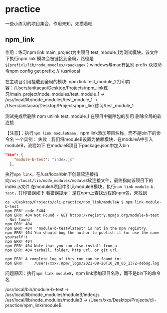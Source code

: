 # practice
一些小练习的项目集合，作用未知，先攒着吧
## npm_link
作用：练习npm link
main_project为主项目
test_module_1为测试模块，该文件下执行npm link
模块会被链接到全局，路径是`${prefix}/lib/node_moudles/<package>`；windows与mac有区别
prefix 获取命令npm config get prefix;  // /usr/local

在主项目引用挂载到全局的模块: npm link test_module_1 
打印内容：/Users/anitacao/Desktop/Projects/npm_link练习/main_project/node_modules/test_module_1 -> /usr/local/lib/node_modules/test_module_1 -> /Users/anitacao/Desktop/Projects/npm_link练习/test_module_1

测试完成后删除 
npm unlink test_module_1 在项目中删除包的引用
删除全局的软连接

【注意】：执行`npm link moduleName`，npm link添加项目名称，而不是bin下的命令名
一个实例：
失败：我们将moduleB设置为依赖模块，在moduleA中引入moduleB，流程如下
在moduleB项目下package.json中加入bin 
```json
"bin": {
    "module-b-test": "index.js"
  },
```
执行`npm link`，在/usr/local/bin下创建软连接指向`/usr/local/lib/node_modules/moduleB`软连接文件，最终指向该项目下的index.js文件
在moduleA项目中引入moduleB模块，执行`npm link module-b-test`，打印错误如下
看错误提示：是在npm上查找远程的npm包，未找到
```shell
os ~/Desktop/Projects/cli-practice/npm_link/moduleA $ npm link module-b-test
npm ERR! code E404
npm ERR! 404 Not Found - GET https://registry.npmjs.org/module-b-test - Not found
npm ERR! 404 
npm ERR! 404  'module-b-test@latest' is not in the npm registry.
npm ERR! 404 You should bug the author to publish it (or use the name yourself!)
npm ERR! 404 
npm ERR! 404 Note that you can also install from a
npm ERR! 404 tarball, folder, http url, or git url.

npm ERR! A complete log of this run can be found in:
npm ERR!     /Users/xxx/.npm/_logs/2021-08-20T10_28_05_137Z-debug.log

```

问题原因：执行`npm link moduleB`，npm link添加项目名称，而不是bin下的命令名

/usr/local/bin/module-b-test -> /usr/local/lib/node_modules/moduleB/index.js
/usr/local/lib/node_modules/moduleB -> /Users/xxx/Desktop/Projects/cli-practice/npm_link/moduleB